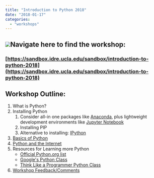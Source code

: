 ```yaml
---
title: "Introduction to Python 2018"
date: "2018-01-17"
categories: 
  - "workshops"
---
```


## ![](images/albyPython_v2-e1516215728323-1024x523.png)Navigate here to find the workshop:

### [https://sandbox.idre.ucla.edu/sandbox/introduction-to-python-2018](https://sandbox.idre.ucla.edu/sandbox/introduction-to-python-2018)

## Workshop Outline:

1. What is Python?
2. Installing Python
    1. Consider all-in one packages like [Anaconda](https://conda.io/miniconda.html), plus lightweight development environments like [Jupyter Notebook](http://jupyter.readthedocs.io/en/latest/install.html)
    2. Installing PIP
    3. Alternative to installing: [IPython](https://www.pythonanywhere.com/try-ipython/)
3. [Basics of Python](https://sandbox.idre.ucla.edu/sandbox/basics-of-python-2018)
4. [Python and the Internet](https://sandbox.idre.ucla.edu/sandbox/python-and-the-internet)
5. Resources for Learning more Python
    - [Official Python.org list](https://wiki.python.org/moin/BeginnersGuide/Programmers)
    - [Google's Python Class](https://developers.google.com/edu/python/)
    - [Think Like a Programmer Python Class](http://openbookproject.net/thinkcs/python/english2e/)
6. [Workshop Feedback/Comments](https://docs.google.com/forms/d/e/1FAIpQLSfZphK7NhCj25FWZLpgdDTm1StDlfI5OOAHO9eSVS2caBIRaQ/viewform)
